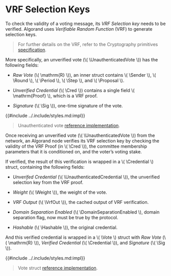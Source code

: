 $$
\newcommand \UnauthenticatedVote {\mathrm{UnauthenticatedVote}}
\newcommand \UnauthenticatedCredential {\mathrm{UnauthenticatedCredential}}
\newcommand \Sender {\mathrm{Sender}}
\newcommand \Round {\mathrm{Round}}
\newcommand \Period {\mathrm{Period}}
\newcommand \Step {\mathrm{Step}}
\newcommand \Proposal {\mathrm{Proposal}}
\newcommand \VrfOut {\mathrm{VrfOut}}
\newcommand \Credential {\mathrm{Credential}}
\newcommand \Cred {\mathrm{Cred}}
\newcommand \Weight {\mathrm{Weight}}
\newcommand \DomainSeparationEnabled {\mathrm{DomainSeparationEnabled}}
\newcommand \Hashable {\mathrm{Hashable}}
\newcommand \Vote {\mathrm{Vote}}
\newcommand \Sig {\mathrm{Signature}}
$$

# VRF Selection Keys

To check the validity of a voting message, its _VRF Selection key_
needs to be verified. Algorand uses _Verifiable Random Function_ (VRF) to 
generate selection keys.

> For further details on the VRF, refer to the Cryptography primitives [specification](../crypto/crypto-vrf.md).

More specifically, an unverified vote (\\( \UnauthenticatedVote \\)) has the
following fields:

- _Raw Vote_ (\\( \mathrm{R} \\)), an inner struct contains \\( \Sender \\), \\( \Round \\),
\\( \Period \\), \\( \Step \\), and \\( \Proposal \\).

- _Unverified Credential_ (\\( \Cred \\)) contains a single field \\( \mathrm{Proof} \\),
which is a VRF proof.

- _Signature_ (\\( \Sig \\)), one-time signature of the vote.

{{#include ../.include/styles.md:impl}}
> Unauthenticated vote [reference implementation](https://github.com/algorand/go-algorand/blob/b6e5bcadf0ad3861d4805c51cbf3f695c38a93b7/agreement/vote.go#L42).

Once receiving an unverified vote (\\( \UnauthenticatedVote \\)) from the network, 
an Algorand node verifies its VRF selection key by checking the validity
of the VRF Proof (in \\( \Cred \\)), the committee membership parameters that
it is conditioned on, and the voter’s voting stake.

If verified, the result of this verification is 
wrapped in a \\( \Credential \\) struct, containing the following fields:

- _Unverifed Credential_ (\\( \UnauthenticatedCredential \\)), the unverified 
selection key from the VRF proof.

- _Weight_ (\\( \Weight \\)), the weight of the vote.

- _VRF Output_ (\\( \VrfOut \\)), the cached output of VRF verification.

- _Domain Separation Enabled_ (\\( \DomainSeparationEnabled \\), domain separation
flag, now must be true by the protocol.

- _Hashable_ (\\( \Hashable \\)), the original credential.

And this verified credential is wrapped in a \\( \Vote \\) struct with _Raw Vote_ 
(\\( \mathrm{R} \\)), _Verified Credential_ (\\( \Credential \\)), and _Signature_
(\\( \Sig \\)).

{{#include ../.include/styles.md:impl}}
> Vote struct [reference implementation](https://github.com/algorand/go-algorand/blob/b6e5bcadf0ad3861d4805c51cbf3f695c38a93b7/agreement/vote.go#L50).